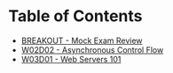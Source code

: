 # Table of Contents

* [BREAKOUT - Mock Exam Review](/breakout-w1-exam)
* [W02D02 - Asynchronous Control Flow](/w02d02)
* [W03D01 - Web Servers 101](/w03d01)
